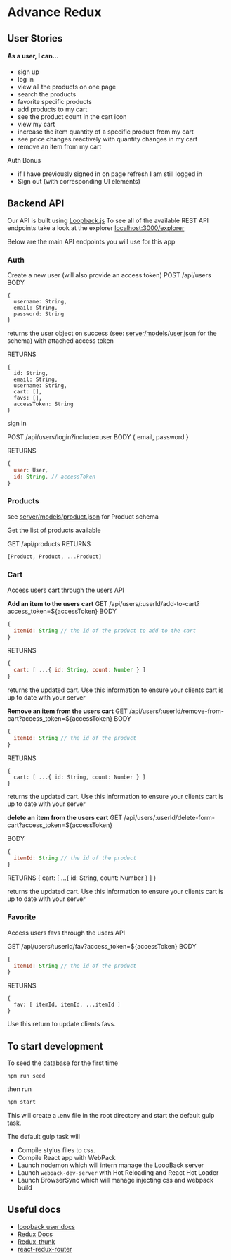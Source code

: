 # Advance Redux

## User Stories

#### As a user, I can...
* sign up
* log in
* view all the products on one page
* search the products
* favorite specific products
* add products to my cart
* see the product count in the cart icon
* view my cart
* increase the item quantity of a specific product from my cart
* see price changes reactively with quantity changes in my cart
* remove an item from my cart

Auth Bonus

* if I have previously signed in on page refresh I am still logged in
* Sign out (with corresponding UI elements)

## Backend API

Our API is built using [Loopback.js](https://github.com/strongloop/loopback)
To see all of the available REST API endpoints take a look at the explorer [localhost:3000/explorer](localhost:3000/explorer)

Below are the main API endpoints you will use for this app

### Auth

Create a new user (will also provide an access token)
POST /api/users
BODY
```
{
  username: String,
  email: String,
  password: String
}
```

returns the user object on success (see: [server/models/user.json](server/models/user.json) for the schema) with attached access token

RETURNS
```
{
  id: String,
  email: String,
  username: String,
  cart: [],
  favs: [],
  accessToken: String
}
```

sign in

POST /api/users/login?include=user
BODY {
  email,
  password
}

RETURNS
```js
{
  user: User,
  id: String, // accessToken
}
```

### Products

see [server/models/product.json](server/models/product.json) for Product schema

Get the list of products available

GET /api/products
RETURNS

```js
[Product, Product, ...Product]

```

### Cart

Access users cart through the users API

**Add an item to the users cart**
GET /api/users/:userId/add-to-cart?access_token=${accessToken}
BODY
```js
{
  itemId: String // the id of the product to add to the cart
}
```

RETURNS
```js
{
  cart: [ ...{ id: String, count: Number } ]
}
```

returns the updated cart. Use this information to ensure your clients cart is up
to date with your server


**Remove an item from the users cart**
GET /api/users/:userId/remove-from-cart?access_token=${accessToken}
BODY
```js
{
  itemId: String // the id of the product
}
```

RETURNS
```
{
  cart: [ ...{ id: String, count: Number } ]
}
```

returns the updated cart. Use this information to ensure your clients cart is up
to date with your server

**delete an item from the users cart**
GET /api/users/:userId/delete-form-cart?access_token=${accessToken}

BODY
```js
{
  itemId: String // the id of the product
}
```

RETURNS
{
  cart: [ ...{ id: String, count: Number } ]
}

returns the updated cart. Use this information to ensure your clients cart is up
to date with your server

### Favorite
Access users favs through the users API

GET /api/users/:userId/fav?access_token=${accessToken}
BODY
```js
{
  itemId: String // the id of the product
}
```
RETURNS

```
{
  fav: [ itemId, itemId, ...itemId ]
}
```
Use this return to update clients favs.

## To start development
To seed the database for the first time

```
npm run seed
```
then run

```bash
npm start
```

This will create a .env file in the root directory and start the default gulp
task.

The default gulp task will

* Compile stylus files to css.
* Compile React app with WebPack
* Launch nodemon which will intern manage the LoopBack server
* Launch `webpack-dev-server` with Hot Reloading and React Hot Loader
* Launch BrowserSync which will manage injecting css and webpack build


## Useful docs

* [loopback user docs](https://docs.strongloop.com/display/APIC/User+REST+API)
* [Redux Docs](http://redux.js.org/docs/)
* [Redux-thunk](https://github.com/gaearon/redux-thunk)
* [react-redux-router](https://github.com/reactjs/react-router-redux)
